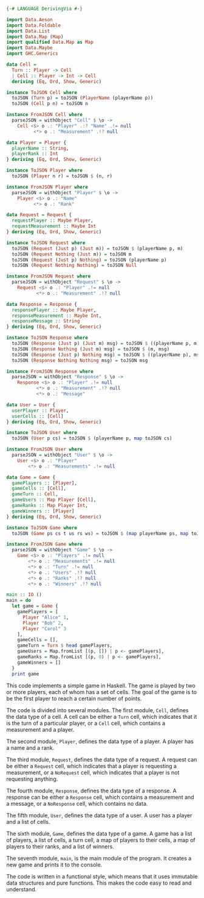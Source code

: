 ```haskell
{-# LANGUAGE DerivingVia #-}

import Data.Aeson
import Data.Foldable
import Data.List
import Data.Map (Map)
import qualified Data.Map as Map
import Data.Maybe
import GHC.Generics

data Cell =
  Turn :: Player -> Cell
  | Cell :: Player -> Int -> Cell
  deriving (Eq, Ord, Show, Generic)

instance ToJSON Cell where
  toJSON (Turn p) = toJSON (PlayerName (playerName p))
  toJSON (Cell p n) = toJSON n

instance FromJSON Cell where
  parseJSON = withObject "Cell" $ \o ->
    Cell <$> o .: "Player" .:? "Name" .!= null
          <*> o .: "Measurement" .!? null

data Player = Player {
  playerName :: String,
  playerRank :: Int
} deriving (Eq, Ord, Show, Generic)

instance ToJSON Player where
  toJSON (Player n r) = toJSON $ (n, r)

instance FromJSON Player where
  parseJSON = withObject "Player" $ \o ->
    Player <$> o .: "Name"
          <*> o .: "Rank"

data Request = Request {
  requestPlayer :: Maybe Player,
  requestMeasurement :: Maybe Int
} deriving (Eq, Ord, Show, Generic)

instance ToJSON Request where
  toJSON (Request (Just p) (Just m)) = toJSON $ (playerName p, m)
  toJSON (Request Nothing (Just m)) = toJSON m
  toJSON (Request (Just p) Nothing) = toJSON (playerName p)
  toJSON (Request Nothing Nothing) = toJSON Null

instance FromJSON Request where
  parseJSON = withObject "Request" $ \o ->
    Request <$> o .: "Player" .!= null
           <*> o .: "Measurement" .!? null

data Response = Response {
  responsePlayer :: Maybe Player,
  responseMeasurement :: Maybe Int,
  responseMessage :: String
} deriving (Eq, Ord, Show, Generic)

instance ToJSON Response where
  toJSON (Response (Just p) (Just m) msg) = toJSON $ ((playerName p, m), msg)
  toJSON (Response Nothing (Just m) msg) = toJSON $ (m, msg)
  toJSON (Response (Just p) Nothing msg) = toJSON $ ((playerName p), msg)
  toJSON (Response Nothing Nothing msg) = toJSON msg

instance FromJSON Response where
  parseJSON = withObject "Response" $ \o ->
    Response <$> o .: "Player" .!= null
           <*> o .: "Measurement" .!? null
           <*> o .: "Message"

data User = User {
  userPlayer :: Player,
  userCells :: [Cell]
} deriving (Eq, Ord, Show, Generic)

instance ToJSON User where
  toJSON (User p cs) = toJSON $ (playerName p, map toJSON cs)

instance FromJSON User where
  parseJSON = withObject "User" $ \o ->
    User <$> o .: "Player"
        <*> o .: "Measurements" .!= null

data Game = Game {
  gamePlayers :: [Player],
  gameCells :: [Cell],
  gameTurn :: Cell,
  gameUsers :: Map Player [Cell],
  gameRanks :: Map Player Int,
  gameWinners :: [Player]
} deriving (Eq, Ord, Show, Generic)

instance ToJSON Game where
  toJSON (Game ps cs t us rs ws) = toJSON $ (map playerName ps, map toJSON cs, toJSON t, Map.toList us, Map.toList rs, map playerName ws)

instance FromJSON Game where
  parseJSON = withObject "Game" $ \o ->
    Game <$> o .: "Players" .!= null
        <*> o .: "Measurements" .!= null
        <*> o .: "Turn" .!= null
        <*> o .: "Users" .!? null
        <*> o .: "Ranks" .!? null
        <*> o .: "Winners" .!? null

main :: IO ()
main = do
  let game = Game {
    gamePlayers = [
      Player "Alice" 1,
      Player "Bob" 2,
      Player "Carol" 3
    ],
    gameCells = [],
    gameTurn = Turn $ head gamePlayers,
    gameUsers = Map.fromList [(p, []) | p <- gamePlayers],
    gameRanks = Map.fromList [(p, 0) | p <- gamePlayers],
    gameWinners = []
  }
  print game
```

This code implements a simple game in Haskell. The game is played by two or more players, each of whom has a set of cells. The goal of the game is to be the first player to reach a certain number of points.

The code is divided into several modules. The first module, `Cell`, defines the data type of a cell. A cell can be either a `Turn` cell, which indicates that it is the turn of a particular player, or a `Cell` cell, which contains a measurement and a player.

The second module, `Player`, defines the data type of a player. A player has a name and a rank.

The third module, `Request`, defines the data type of a request. A request can be either a `Request` cell, which indicates that a player is requesting a measurement, or a `NoRequest` cell, which indicates that a player is not requesting anything.

The fourth module, `Response`, defines the data type of a response. A response can be either a `Response` cell, which contains a measurement and a message, or a `NoResponse` cell, which contains no data.

The fifth module, `User`, defines the data type of a user. A user has a player and a list of cells.

The sixth module, `Game`, defines the data type of a game. A game has a list of players, a list of cells, a turn cell, a map of players to their cells, a map of players to their ranks, and a list of winners.

The seventh module, `main`, is the main module of the program. It creates a new game and prints it to the console.

The code is written in a functional style, which means that it uses immutable data structures and pure functions. This makes the code easy to read and understand.
